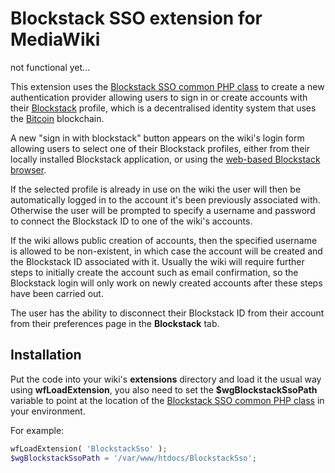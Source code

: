 # Blockstack SSO extension for MediaWiki
not functional yet...

This extension uses the [Blockstack SSO common PHP class](https://github.com/saul-avikar/Blockstack-SSO) to create a new authentication provider allowing users to sign in or create accounts with their [Blockstack](https://blockstack.org/) profile, which is a decentralised identity system that uses the [Bitcoin](http://bitcoin.org) blockchain.

A new "sign in with blockstack" button appears on the wiki's login form allowing users to select one of their Blockstack profiles, either from their locally installed Blockstack application, or using the [web-based Blockstack browser](http://browser.blockstack.org/).

If the selected profile is already in use on the wiki the user will then be automatically logged in to the account it's been previously associated with. Otherwise the user will be prompted to specify a username and password to connect the Blockstack ID to one of the wiki's accounts.

If the wiki allows public creation of accounts, then the specified username is allowed to be non-existent, in which case the account will be created and the Blockstack ID associated with it. Usually the wiki will require further steps to initially create the account such as email confirmation, so the Blockstack login will only work on newly created accounts after these steps have been carried out.

The user has the ability to disconnect their Blockstack ID from their account from their preferences page in the __Blockstack__ tab.

## Installation
Put the code into your wiki's __extensions__ directory and load it the usual way using __wfLoadExtension__, you also need to set the __$wgBlockstackSsoPath__ variable to point at the location of the [Blockstack SSO common PHP class](https://github.com/saul-avikar/Blockstack-SSO) in your environment.

For example:
```php
wfLoadExtension( 'BlockstackSso' );
$wgBlockstackSsoPath = '/var/www/htdocs/BlockstackSso';
```
